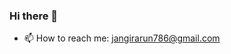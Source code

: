 ### Hi there 👋

<!--
**hello-arun/hello-arun** is a ✨ _special_ ✨ repository because its `README.md` (this file) appears on your GitHub profile.

Here are some ideas to get you started:

- 🔭 I’m currently working on PhD projects.
- 🌱 I’m currently learning Web Development using React.js and Angular
- 👯 I’m looking to collaborate on WebApp.
- 🤔 I’m looking for help with ...
- 💬 Ask me about ...
- 📫 How to reach me: ...
- 😄 Pronouns: ...
- ⚡ Fun fact: ...
-->
<!--
- 🔭 I’m currently working on Node based editor web app.
- 🌱 I’m currently learning Web development using React.js and Angular.
- 👯 I’m looking to collaborate on Single Page web development.
- 🤔 I’m looking for help with ...
- 💬 Ask me about ... 
- 😄 Pronouns: ...
- ⚡ Fun fact: ...
-->
- 📫 How to reach me: jangirarun786@gmail.com


